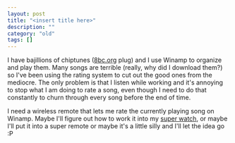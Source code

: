```yaml
---
layout: post
title: "<insert title here>"
description: ""
category: "old"
tags: []
---
```



I have bajillions of chiptunes ([8bc.org](http://8bc.org) plug) and I use Winamp to organize and play them. Many songs are terrible (really, why did I download them?) so I've been using the rating system to cut out the good ones from the mediocre. The only problem is that I listen while working and it's annoying to stop what I am doing to rate a song, even though I need to do that constantly to churn through every song before the end of time.

I need a wireless remote that lets me rate the currently playing song on Winamp. Maybe I'll figure out how to work it into my [super watch](http://www.hackniac.com/posts/super-watch-post-mortem.html), or maybe I'll put it into a super remote or maybe it's a little silly and I'll let the idea go :P
